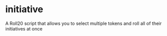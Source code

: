 # initiative
A Roll20 script that allows you to select multiple tokens and roll all of their initiatives at once
